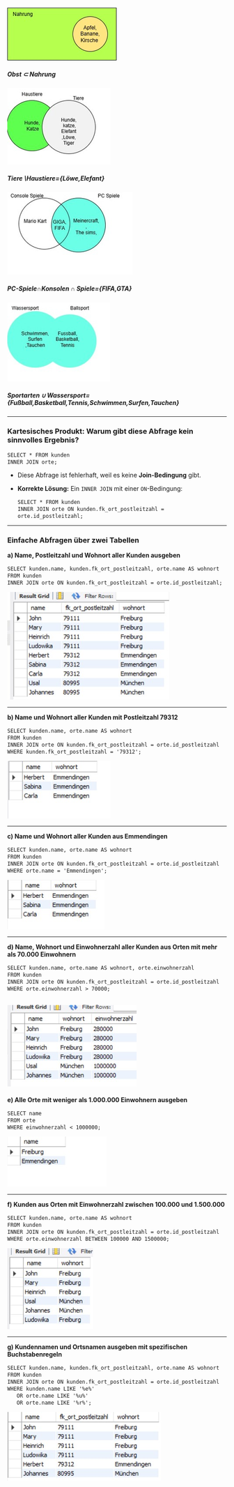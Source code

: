 ![1](menge1.jpg)
##### Obst ⊂ Nahrung

![2](menge2.jpg)
##### Tiere∖Haustiere={Löwe,Elefant}
![3](menge3.jpg)
#####  PC-Spiele∩Konsolen ∩ Spiele={FIFA,GTA}

![4](menge4.jpg)
##### Sportarten ∪ Wassersport={Fußball,Basketball,Tennis,Schwimmen,Surfen,Tauchen}

---

### **Kartesisches Produkt: Warum gibt diese Abfrage kein sinnvolles Ergebnis?**  
```
SELECT * FROM kunden
INNER JOIN orte;
```
- Diese Abfrage ist fehlerhaft, weil es keine **Join-Bedingung** gibt.  
 
- **Korrekte Lösung:** Ein `INNER JOIN` mit einer `ON`-Bedingung:
  ```
  SELECT * FROM kunden
  INNER JOIN orte ON kunden.fk_ort_postleitzahl = orte.id_postleitzahl;
  ```

---

### **Einfache Abfragen über zwei Tabellen**  

**a) Name, Postleitzahl und Wohnort aller Kunden ausgeben**  
```
SELECT kunden.name, kunden.fk_ort_postleitzahl, orte.name AS wohnort
FROM kunden
INNER JOIN orte ON kunden.fk_ort_postleitzahl = orte.id_postleitzahl;
```

![Resultat:](asql.jpg)

---

**b) Name und Wohnort aller Kunden mit Postleitzahl 79312**  
```
SELECT kunden.name, orte.name AS wohnort
FROM kunden
INNER JOIN orte ON kunden.fk_ort_postleitzahl = orte.id_postleitzahl
WHERE kunden.fk_ort_postleitzahl = '79312';
```
![Resultat:](bsql.jpg)

---

**c) Name und Wohnort aller Kunden aus Emmendingen**  
```
SELECT kunden.name, orte.name AS wohnort
FROM kunden
INNER JOIN orte ON kunden.fk_ort_postleitzahl = orte.id_postleitzahl
WHERE orte.name = 'Emmendingen';
```
![Resultat:](csql.jpg)

---

**d) Name, Wohnort und Einwohnerzahl aller Kunden aus Orten mit mehr als 70.000 Einwohnern**  
```
SELECT kunden.name, orte.name AS wohnort, orte.einwohnerzahl
FROM kunden
INNER JOIN orte ON kunden.fk_ort_postleitzahl = orte.id_postleitzahl
WHERE orte.einwohnerzahl > 70000;
```
![Resultat:](dsql.jpg)
---

**e) Alle Orte mit weniger als 1.000.000 Einwohnern ausgeben**  
```
SELECT name
FROM orte
WHERE einwohnerzahl < 1000000;
```

![Resultat:](esql.jpg)

---

**f) Kunden aus Orten mit Einwohnerzahl zwischen 100.000 und 1.500.000**  
```
SELECT kunden.name, orte.name AS wohnort
FROM kunden
INNER JOIN orte ON kunden.fk_ort_postleitzahl = orte.id_postleitzahl
WHERE orte.einwohnerzahl BETWEEN 100000 AND 1500000;
```
![Resultat:](fsql.jpg)

---

**g) Kundennamen und Ortsnamen ausgeben mit spezifischen Buchstabenregeln**  
```
SELECT kunden.name, kunden.fk_ort_postleitzahl, orte.name AS wohnort
FROM kunden
INNER JOIN orte ON kunden.fk_ort_postleitzahl = orte.id_postleitzahl
WHERE kunden.name LIKE '%e%'
   OR orte.name LIKE '%u%'
   OR orte.name LIKE '%r%';
```
![Resultat:](gsql.jpg)
